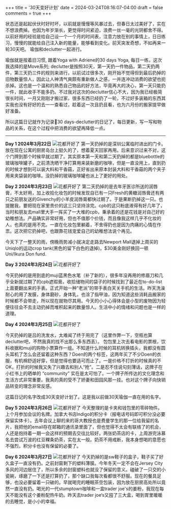 +++
title = '30天变好计划'
date = 2024-03-24T08:16:07-04:00
draft = false
comments = true
+++

状态还是起起伏伏时好时坏，以前就是慢慢等风暴过去，但春日太过美好了，实在不想浪费掉。也因为年岁渐长，更觉得时间紧迫，浪费一丝一毫的光阴都舍不得。以前好用的经验是给自己设一个一个月的时间表，注意力放在别的事情上，日日练习，慢慢的就能给自己注入新的能量，能够看到变化。前天突发奇想，不如再来一轮30天吧。 瑜伽和declutter一起进行。

瑜伽就是按着旧习惯, 跟着Yoga with Adriene的30 days Yoga, 每日一练，这次我选择的是Move系列; declutter是按照30天，第一天扔一件物品，第二天扔两件，第三天扔三件的规则来进行，以前试过很多次，刚开始不觉得但到最后扔掉的旧物数量惊人，因此让人神清气爽颇有重新做人之感，一并连冲动消费的欲望也扼杀掉。这也是一个温和的熟悉自己物品的好方法，毕竟再大的决心，第一天只能扔一件，就此收手不能多扔。不过我对这次的declutter信心不大，因为我已经极简很长时间，一月又刚刚才搬过家，很多东西已经扔了一轮，不过好多装箱的东西其实我也没有好好的去一一查看过，趁着这一次且扔且看，也为六月份的搬家提早做好准备。

所以这篇日记就作为记录📝30 days-declutter的日记了，每日更新，写一写和物品的关系，在这个过程中把消费的欲望再降低一点。

***

**Day 1 2024年3月22日**
![花都开好了](/site/23.jpg)
第一天扔掉的是深圳公寓临时进出的门卡。放在现在公寓的厨房岛台上挺久的了，想着夏天回家再用。后来意识过来不对，这个门牌到那个时候早就过期了。其实原本第一天和第二天扔掉的都是bluebottle的玻璃咖啡罐子，之前清洗晒干净打算用来装新磨的咖啡，但是一直没用上，直到扔的时候才想到可以装大料和干香菇，正好省出来原本封装大料和干香菇的两个夹子用来夹袋装的咖啡。没扔掉的玻璃咖啡罐也派上了更好的用处。

**Day 2 2024年3月23日**
![花都开好了](/site/24.jpg)
第二天扔掉的是去年牙医诊所送的润唇膏，不太好用，加上收拾化妆包的时候发现自已有一只Fresh的黄糖润唇膏还有两只之前朋友送的Givenchy的小羊皮润唇膏都快过期了。于是果断扔掉这一只。也提醒我，要把现在家里贵价的这三只坚持涂完。cpb的这只粉底液得有好几年了，当时和朋友去mall里大手一挥买了一大堆的cpb，秉承着的还是花钱是对自己好的幼稚想法。产品确实非常好用，但也不值那个价钱，而且像我这样几乎不化妆的人，也真的是用不完。一直在化妆包里躺着，不舍得扔也是因为肉痛的心情在作祟。这次把它扔掉吧，也跟靠花钱宠爱自己的幼稚想法说个再见。

今天下了一整天的雨，傍晚雨势减小就决定走路去Newport Mall退掉上周买的Uniqlo的运动crop tank(黑色的留下白色的退掉)，$30美金刚好换回一顿Uni/Ikura Don fund.

**Day 3 2024年3月24日**
![花都开好了](/site/25.jpg)

今天扔掉的是用到底的muji蓝黑色水笔（补了新的），很多年没再用的修眉刀和几乎全新就过期了的cpb遮瑕膏。收拾储物间的袋子的时候找到了最近在to-do-list上面要翻出来的手表。正式开始一种“老派”的带手表白天关手机的生活。昨天洗澡耐心的用了发膜，身体磨砂，身体乳，也涂了指甲油，因为知道这些消耗品搬家的时候都不会带走，所以现在就物尽其用。今天的小小心得体会是小型的废物因为轻便往往会不去主动扔掉而堆积起来的数量惊人。生活中小的情绪和问题也是一样的道理。

**Day 4  2024年3月25日**
![花都开好了](/site/26.jpg)

今天扔掉的是吕的洗发水，太难闻了终于用完了（这里作弊一下，空瓶也算declutter吧，不然我真的找不出那么多东西丢）。 包包里上次去看电影的票根，饮料收据和muji的购物小票算作一组。不知道什么时候的耳机转换插头，我都没有圆头耳机了怎么会还留着这种东西？Doen的两个标签，这两年买了不少Doen的衣服，有机棉舒适好穿，但是觉得也要适可而止了。一是价格不打折的时候真的不OK，打折的时候我又失了兴趣去和别人“抢”。二是忍不住说句刻薄话，这牌子在小红书上的晒单的 “community” 实在是太可怕了。一个牌子所传达的文化理念和生活方式非常重要。我真的真的受不了娇妻和田园风那一挂。也对这个牌子向快销品转变的理念非常反感。

这篇日记的名字改成30天变好计划了。这是我以前做30天瑜伽一直在用的名字。

**Day 5  2024年3月26日**
![花都开好了](/site/27.jpg)
今天整理的是卡夹和钱包里的零碎物件。上个月参加会议的名牌。加拿大书店Indigo的积分卡（报电话号码即可积分没必要保留实体卡）。去年会议上聊的来的哥大教授也是费曼学生的那一位给我留的名片，我把他的email存在邮箱的通讯录里面了，但也觉得不太会有联络了的机会，人还是抱持着一期一会这样的预期去交往比较好。两张奶茶店的卡，上周游完泳慕名去尝试万波的红豆粿条奶茶，实在太一般。奶茶不用戒断，我本身想喝的意愿也不强烈，积分卡也没有保留的必要了。


**Day 6  2024年3月27日**
![花都开好了](/site/28.jpg)
今天扔掉的是sw鞋子的盒子，鞋子买了好久盒子一直没有扔。之前封窗剩下的塑料薄膜。今年冬天一定不会在Jersey City多风的河边居住了，所以多余的封窗塑料也就没了保留的意义。磕破了一只交的小瓷碗，琢磨了一下还是打算扔了，那个缺口我每次看都很不舒服。现在的餐具足够，也没必要留着一只破的。早就喝完的睡眠茶空包装，因为放在厨房高处所以竟然一直没有扔。喝光的一代stumptown咖啡和一盒trader joe's的姜粉，我现在每天不能没有这个姜粉配热牛奶。昨天去trader joe‘s又囤了三大盒，喝到胃里暖暖的去睡觉，是小小的幸福。
